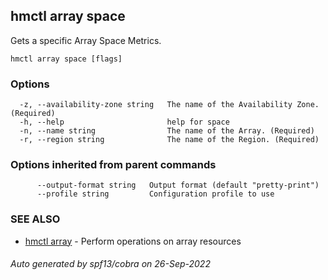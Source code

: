 ## hmctl array space

Gets a specific Array Space Metrics.

```
hmctl array space [flags]
```

### Options

```
  -z, --availability-zone string   The name of the Availability Zone. (Required)
  -h, --help                       help for space
  -n, --name string                The name of the Array. (Required)
  -r, --region string              The name of the Region. (Required)
```

### Options inherited from parent commands

```
      --output-format string   Output format (default "pretty-print")
      --profile string         Configuration profile to use
```

### SEE ALSO

* [hmctl array](hmctl_array.md)	 - Perform operations on array resources

###### Auto generated by spf13/cobra on 26-Sep-2022
